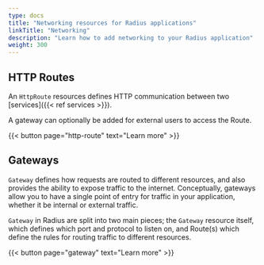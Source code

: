 ```yaml
---
type: docs
title: "Networking resources for Radius applications"
linkTitle: "Networking"
description: "Learn how to add networking to your Radius application"
weight: 300
---
```


## HTTP Routes

An `HttpRoute` resources defines HTTP communication between two [services]({{< ref services >}}).

A gateway can optionally be added for external users to access the Route.

{{< button page="http-route" text="Learn more" >}}

## Gateways

`Gateway` defines how requests are routed to different resources, and also provides the ability to expose traffic to the internet. Conceptually, gateways allow you to have a single point of entry for  traffic in your application, whether it be internal or external traffic.

`Gateway` in Radius are split into two main pieces; the `Gateway` resource itself, which defines which port and protocol to listen on, and Route(s) which define the rules for routing traffic to different resources.

{{< button page="gateway" text="Learn more" >}}